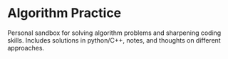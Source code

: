 # Algorithm Practice

Personal sandbox for solving algorithm problems and sharpening coding skills. Includes solutions in python/C++, notes, and thoughts on different approaches.

 
